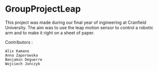 ﻿# GroupProjectLeap

This project was made during our final year of ingineering at Cranfield University.
The aim was to use the leap motion sensor to control a robotic arm and to make it right on a sheet of paper.

Contributors :

	Alix Kamano
	Anna Zaporowska
	Benjamin Deguerre
	Wojciech Jończyk
